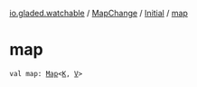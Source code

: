 [io.gladed.watchable](../../index.md) / [MapChange](../index.md) / [Initial](index.md) / [map](./map.md)

# map

`val map: `[`Map`](https://kotlinlang.org/api/latest/jvm/stdlib/kotlin.collections/-map/index.html)`<`[`K`](index.md#K)`, `[`V`](index.md#V)`>`